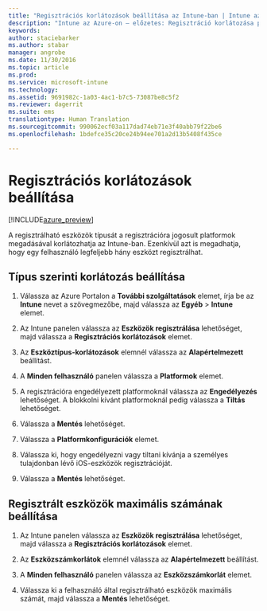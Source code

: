```yaml
---
title: "Regisztrációs korlátozások beállítása az Intune-ban | Intune az Azure-on – előzetes | Microsoft Docs"
description: "Intune az Azure-on – előzetes: Regisztráció korlátozása platform alapján és eszközregisztrálási korlát beállítása az Intune-ban. "
keywords: 
author: staciebarker
ms.author: stabar
manager: angrobe
ms.date: 11/30/2016
ms.topic: article
ms.prod: 
ms.service: microsoft-intune
ms.technology: 
ms.assetid: 9691982c-1a03-4ac1-b7c5-73087be8c5f2
ms.reviewer: dagerrit
ms.suite: ems
translationtype: Human Translation
ms.sourcegitcommit: 990062ecf03a117dad74eb71e3f40abb79f22be6
ms.openlocfilehash: 1bdefce35c20ce24b94ee701a2d13b5408f435ce

---
```


# <a name="set-enrollment-restrictions"></a>Regisztrációs korlátozások beállítása 

[!INCLUDE[azure_preview](../includes/azure_preview.md)]

A regisztrálható eszközök típusát a regisztrációra jogosult platformok megadásával korlátozhatja az Intune-ban. Ezenkívül azt is megadhatja, hogy egy felhasználó legfeljebb hány eszközt regisztrálhat.

## <a name="set-device-type-restrictions"></a>Típus szerinti korlátozás beállítása

1. Válassza az Azure Portalon a **További szolgáltatások** elemet, írja be az **Intune** nevet a szövegmezőbe, majd válassza az **Egyéb** > **Intune** elemet.

2. Az Intune panelen válassza az **Eszközök regisztrálása** lehetőséget, majd válassza a **Regisztrációs korlátozások** elemet.

3. Az **Eszköztípus-korlátozások** elemnél válassza az **Alapértelmezett** beállítást.

4. A **Minden felhasználó** panelen válassza a **Platformok** elemet.

5. A regisztrációra engedélyezett platformoknál válassza az **Engedélyezés** lehetőséget. A blokkolni kívánt platformoknál pedig válassza a **Tiltás** lehetőséget.

6. Válassza a **Mentés** lehetőséget.

7. Válassza a **Platformkonfigurációk** elemet.

8. Válassza ki, hogy engedélyezni vagy tiltani kívánja a személyes tulajdonban lévő iOS-eszközök regisztrációját.

9. Válassza a **Mentés** lehetőséget.

## <a name="set-device-limit-restrictions"></a>Regisztrált eszközök maximális számának beállítása

1. Az Intune panelen válassza az **Eszközök regisztrálása** lehetőséget, majd válassza a **Regisztrációs korlátozások** elemet.

2. Az **Eszközszámkorlátok** elemnél válassza az **Alapértelmezett** beállítást.

3. A **Minden felhasználó** panelen válassza az **Eszközszámkorlát** elemet.

4. Válassza ki a felhasználó által regisztrálható eszközök maximális számát, majd válassza a **Mentés** lehetőséget.



<!--HONumber=Feb17_HO1-->


